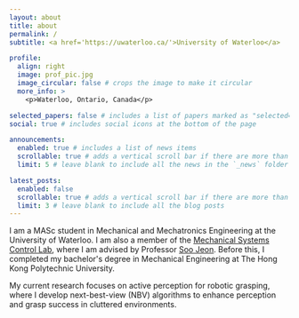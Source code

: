 ```yaml
---
layout: about
title: about
permalink: /
subtitle: <a href='https://uwaterloo.ca/'>University of Waterloo</a>

profile:
  align: right
  image: prof_pic.jpg
  image_circular: false # crops the image to make it circular
  more_info: >
    <p>Waterloo, Ontario, Canada</p>

selected_papers: false # includes a list of papers marked as "selected={true}"
social: true # includes social icons at the bottom of the page

announcements:
  enabled: true # includes a list of news items
  scrollable: true # adds a vertical scroll bar if there are more than 3 news items
  limit: 5 # leave blank to include all the news in the `_news` folder

latest_posts:
  enabled: false
  scrollable: true # adds a vertical scroll bar if there are more than 3 new posts items
  limit: 3 # leave blank to include all the blog posts
---
```


I am a MASc student in Mechanical and Mechatronics Engineering at the University of Waterloo. I am also a member of the [Mechanical Systems Control Lab](https://uwaterloo.ca/waterloo-mechanical-systems-control-lab/), where I am advised by Professor [Soo Jeon](https://uwaterloo.ca/mechanical-mechatronics-engineering/profile/soojeon). Before this, I completed my bachelor's degree in Mechanical Engineering at The Hong Kong Polytechnic University.

My current research focuses on active perception for robotic grasping, where I develop next-best-view (NBV) algorithms to enhance perception and grasp success in cluttered environments.